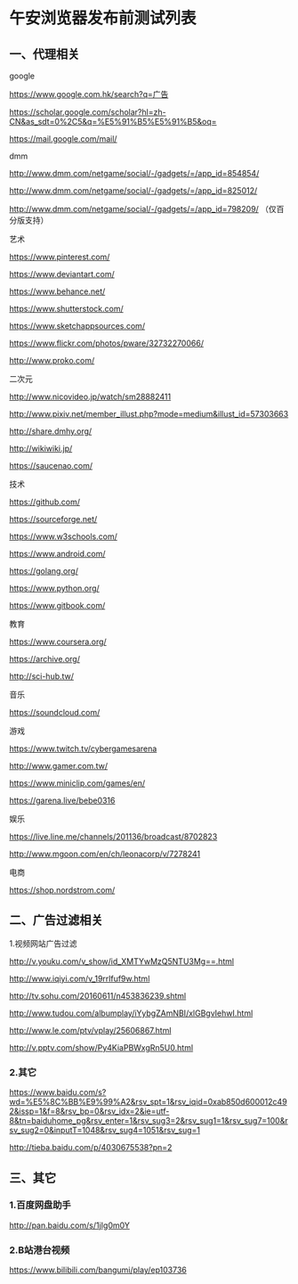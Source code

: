 # 午安浏览器发布前测试列表

## 一、代理相关

google

https://www.google.com.hk/search?q=广告

https://scholar.google.com/scholar?hl=zh-CN&as_sdt=0%2C5&q=%E5%91%B5%E5%91%B5&oq=

https://mail.google.com/mail/

dmm

http://www.dmm.com/netgame/social/-/gadgets/=/app_id=854854/

http://www.dmm.com/netgame/social/-/gadgets/=/app_id=825012/

http://www.dmm.com/netgame/social/-/gadgets/=/app_id=798209/ （仅百分版支持）

艺术

https://www.pinterest.com/

https://www.deviantart.com/

https://www.behance.net/

https://www.shutterstock.com/

https://www.sketchappsources.com/

https://www.flickr.com/photos/pware/32732270066/

http://www.proko.com/

二次元

http://www.nicovideo.jp/watch/sm28882411

http://www.pixiv.net/member_illust.php?mode=medium&illust_id=57303663

http://share.dmhy.org/

http://wikiwiki.jp/ 

https://saucenao.com/

技术

https://github.com/

https://sourceforge.net/

https://www.w3schools.com/

https://www.android.com/

https://golang.org/

https://www.python.org/

https://www.gitbook.com/

教育

https://www.coursera.org/

https://archive.org/

http://sci-hub.tw/

音乐

https://soundcloud.com/

游戏

https://www.twitch.tv/cybergamesarena

http://www.gamer.com.tw/

https://www.miniclip.com/games/en/

https://garena.live/bebe0316

娱乐

https://live.line.me/channels/201136/broadcast/8702823

http://www.mgoon.com/en/ch/leonacorp/v/7278241

电商

https://shop.nordstrom.com/

## 二、广告过滤相关

1.视频网站广告过滤

http://v.youku.com/v_show/id_XMTYwMzQ5NTU3Mg==.html

http://www.iqiyi.com/v_19rrlfuf9w.html

http://tv.sohu.com/20160611/n453836239.shtml

http://www.tudou.com/albumplay/iYybgZAmNBI/xlGBgvIehwI.html

http://www.le.com/ptv/vplay/25606867.html

http://v.pptv.com/show/Py4KiaPBWxgRn5U0.html

### 2.其它

https://www.baidu.com/s?wd=%E5%8C%BB%E9%99%A2&rsv_spt=1&rsv_iqid=0xab850d600012c492&issp=1&f=8&rsv_bp=0&rsv_idx=2&ie=utf-8&tn=baiduhome_pg&rsv_enter=1&rsv_sug3=2&rsv_sug1=1&rsv_sug7=100&rsv_sug2=0&inputT=1048&rsv_sug4=1051&rsv_sug=1

http://tieba.baidu.com/p/4030675538?pn=2

## 三、其它

### 1.百度网盘助手

http://pan.baidu.com/s/1jIg0m0Y

### 2.B站港台视频

https://www.bilibili.com/bangumi/play/ep103736
